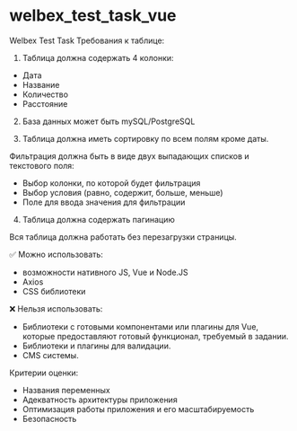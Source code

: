 # welbex_test_task_vue
Welbex Test Task
Требования к таблице:

1) Таблица должна содержать 4 колонки:

- Дата
- Название
- Количество
- Расстояние

2) База данных может быть mySQL/PostgreSQL

3) Таблица должна иметь сортировку по всем полям кроме даты.

Фильтрация должна быть в виде двух выпадающих списков и текстового поля:

- Выбор колонки, по которой будет фильтрация
- Выбор условия (равно, содержит, больше, меньше)
- Поле для ввода значения для фильтрации

4) Таблица должна содержать пагинацию

Вся таблица должна работать без перезагрузки страницы.

<aside>
✅ Можно использовать:

</aside>

- возможности нативного JS, Vue и Node.JS
- Axios
- CSS библиотеки

<aside>
❌ Нельзя использовать:

</aside>

- Библиотеки с готовыми компонентами или плагины для Vue, которые предоставляют готовый функционал, требуемый в задании.
- Библиотеки и плагины для валидации.
- CMS системы.

Критерии оценки:

- Названия переменных
- Адекватность архитектуры приложения
- Оптимизация работы приложения и его масштабируемость
- Безопасность
